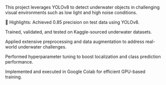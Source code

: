 This project leverages YOLOv8 to detect underwater objects in challenging visual environments such as low light and high noise conditions.

🚀 Highlights:
Achieved 0.85 precision on test data using YOLOv8.

Trained, validated, and tested on Kaggle-sourced underwater datasets.

Applied extensive preprocessing and data augmentation to address real-world underwater challenges.

Performed hyperparameter tuning to boost localization and class prediction performance.

Implemented and executed in Google Colab for efficient GPU-based training.

